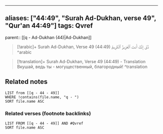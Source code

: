 
---
aliases: ["44:49", "Surah Ad-Dukhan, verse 49", "Qur'an 44:49"]
tags: Qvref
---

parent:: [[q - Ad-Dukhan (44)|Ad-Dukhan]]

> [!arabic]+ Surah Ad-Dukhan, Verse 49 (44:49)
> <span class="quran-arabic">ذُقْ إِنَّكَ أَنتَ ٱلْعَزِيزُ ٱلْكَرِيمُ</span>
^arabic

> [!translation]+ Surah Ad-Dukhan, Verse 49 (44:49) - Translation
> Вкушай, ведь ты - могущественный, благородный!
^translation



## Related notes
```dataview
LIST from [[q - 44 - 49]]
WHERE !contains(file.name, "q - ")
SORT file.name ASC
```

### Related verses (footnote backlinks)
```dataview
LIST FROM [[q - 44 - 49]] AND #Qvref
SORT file.name ASC
```

